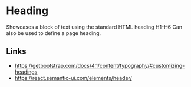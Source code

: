 # Heading

Showcases a block of text using the standard HTML heading H1-H6
Can also be used to define a page heading.

## Links

- https://getbootstrap.com/docs/4.1/content/typography/#customizing-headings
- https://react.semantic-ui.com/elements/header/
